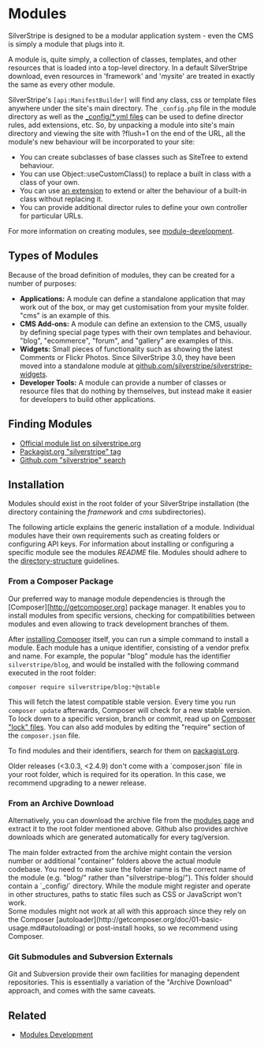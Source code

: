 # Modules

SilverStripe is designed to be a modular application system - even the CMS is simply a module that plugs into it.  

A module is, quite simply, a collection of classes, templates, and other resources that is loaded into a top-level
directory.  In a default SilverStripe download, even resources in 'framework' and 'mysite' are treated in exactly the
same as every other module.

SilverStripe's `[api:ManifestBuilder]` will find any class, css or template files anywhere under the site's main
directory.  The `_config.php` file in the module directory as well as the [_config/*.yml files](/topics/configuration)
can be used to define director rules, add
extensions, etc.  So, by unpacking a module into site's main directory and viewing the site with
?flush=1 on the end of the URL, all the module's new behaviour will be incorporated to your site:

*  You can create subclasses of base classes such as SiteTree to extend behaviour.
*  You can use Object::useCustomClass() to replace a built in class with a class of your own.
*  You can use [an extension](api:DataExtension) to extend or alter the behaviour of a built-in class without replacing
it.
*  You can provide additional director rules to define your own controller for particular URLs.

For more information on creating modules, see [module-development](/topics/module-development).

## Types of Modules

Because of the broad definition of modules, they can be created for a number of purposes:

*  **Applications:** A module can define a standalone application that may work out of the box, or may get customisation
from your mysite folder.  "cms" is an example of this.
*  **CMS Add-ons:** A module can define an extension to the CMS, usually by defining special page types with their own
templates and behaviour. "blog", "ecommerce", "forum", and "gallery" are examples of this.
*  **Widgets:** Small pieces of functionality such as showing the latest Comments or Flickr Photos. Since SilverStripe 3.0, they have been moved into a standalone module at [github.com/silverstripe/silverstripe-widgets](https://github.com/silverstripe/silverstripe-widgets).
*  **Developer Tools:** A module can provide a number of classes or resource files that do nothing by themselves, but
instead make it easier for developers to build other applications. 

## Finding Modules

* [Official module list on silverstripe.org](http://silverstripe.org/modules)
* [Packagist.org "silverstripe" tag](https://packagist.org/search/?tags=silverstripe)
* [Github.com "silverstripe" search](https://github.com/search?q=silverstripe&ref=commandbar)

## Installation

Modules should exist in the root folder of your SilverStripe installation
(the directory containing the *framework* and *cms* subdirectories).

The following article explains the generic installation of a module. Individual modules have their own requirements such
as creating folders or configuring API keys. For information about installing or configuring a specific module see the
modules *README* file. Modules should adhere to the [directory-structure](/topics/directory-structure)
guidelines.

### From a Composer Package

Our preferred way to manage module dependencies is through the [Composer][http://getcomposer.org]
package manager. It enables you to install modules from specific versions, checking for
compatibilities between modules and even allowing to track development branches of them.

After [installing Composer](/installation/composer) itself, 
you can run a simple command to install a module.
Each module has a unique identifier, consisting of a vendor prefix and name.
For example, the popular "blog" module has the identifier `silverstripe/blog`,
and would be installed with the following command executed in the root folder:

	composer require silverstripe/blog:*@stable

This will fetch the latest compatible stable version. Every time you run
`composer update` afterwards, Composer will check for a new stable version.
To lock down to a specific version, branch or commit, read up on 
[Composer "lock" files](http://getcomposer.org/doc/01-basic-usage.md#composer-lock-the-lock-file).
You can also add modules by editing the "require" section of the `composer.json` file.

To find modules and their identifiers, search for them on [packagist.org](http://packagist.org).

<div class="notice" markdown="1">
Older releases (<3.0.3, <2.4.9) don't come with a `composer.json` file in your root folder,
which is required for its operation. In this case, we recommend upgrading to a newer release.
</div>

### From an Archive Download

Alternatively, you can download the archive file from the 
[modules page](http://www.silverstripe.org/modules) 
and extract it to the root folder mentioned above.
Github also provides archive downloads which are generated automatically for every tag/version.

<div class="notice" markdown="1">
The main folder extracted from the archive
might contain the version number or additional "container" folders above the actual module
codebase. You need to make sure the folder name is the correct name of the module
(e.g. "blog/" rather than "silverstripe-blog/"). This folder should contain a `_config/` directory.
While the module might register and operate in other structures,
paths to static files such as CSS or JavaScript won't work.
</div>

<div class="warning" markdown="1">
Some modules might not work at all with this approach since they rely on the
Composer [autoloader](http://getcomposer.org/doc/01-basic-usage.md#autoloading)
or post-install hooks, so we recommend using Composer.
</div>

### Git Submodules and Subversion Externals

Git and Subversion provide their own facilities for managing dependent repositories.
This is essentially a variation of the "Archive Download" approach,
and comes with the same caveats.

## Related

* [Modules Development](/topics/module-developement)